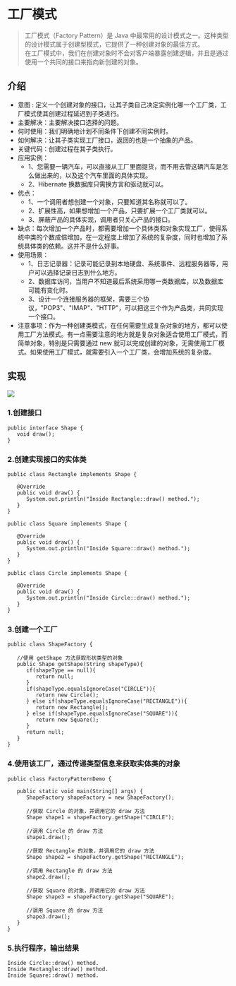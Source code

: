 # 工厂模式

> 工厂模式（Factory Pattern）是 Java 中最常用的设计模式之一。这种类型的设计模式属于创建型模式，它提供了一种创建对象的最佳方式。  
在工厂模式中，我们在创建对象时不会对客户端暴露创建逻辑，并且是通过使用一个共同的接口来指向新创建的对象。

## 介绍
- 意图 : 定义一个创建对象的接口，让其子类自己决定实例化哪一个工厂类，工厂模式使其创建过程延迟到子类进行。
- 主要解决：主要解决接口选择的问题。
- 何时使用：我们明确地计划不同条件下创建不同实例时。
- 如何解决：让其子类实现工厂接口，返回的也是一个抽象的产品。
- 关键代码：创建过程在其子类执行。
- 应用实例： 
    - 1、您需要一辆汽车，可以直接从工厂里面提货，而不用去管这辆汽车是怎么做出来的，以及这个汽车里面的具体实现。 
    - 2、Hibernate 换数据库只需换方言和驱动就可以。
- 优点： 
    - 1、一个调用者想创建一个对象，只要知道其名称就可以了。  
    - 2、扩展性高，如果想增加一个产品，只要扩展一个工厂类就可以。  
    - 3、屏蔽产品的具体实现，调用者只关心产品的接口。
- 缺点：每次增加一个产品时，都需要增加一个具体类和对象实现工厂，使得系统中类的个数成倍增加，在一定程度上增加了系统的复杂度，同时也增加了系统具体类的依赖。这并不是什么好事。
- 使用场景： 
    - 1、日志记录器：记录可能记录到本地硬盘、系统事件、远程服务器等，用户可以选择记录日志到什么地方。  
    - 2、数据库访问，当用户不知道最后系统采用哪一类数据库，以及数据库可能有变化时。 
    - 3、设计一个连接服务器的框架，需要三个协议，"POP3"、"IMAP"、"HTTP"，可以把这三个作为产品类，共同实现一个接口。
- 注意事项：作为一种创建类模式，在任何需要生成复杂对象的地方，都可以使用工厂方法模式。有一点需要注意的地方就是复杂对象适合使用工厂模式，而简单对象，特别是只需要通过 new 就可以完成创建的对象，无需使用工厂模式。如果使用工厂模式，就需要引入一个工厂类，会增加系统的复杂度。

## 实现

![](https://www.runoob.com/wp-content/uploads/2014/08/factory_pattern_uml_diagram.jpg)

### 1.创建接口
```
public interface Shape {
   void draw();
}
```
### 2.创建实现接口的实体类
```
public class Rectangle implements Shape {
 
   @Override
   public void draw() {
      System.out.println("Inside Rectangle::draw() method.");
   }
}

public class Square implements Shape {
 
   @Override
   public void draw() {
      System.out.println("Inside Square::draw() method.");
   }
}

public class Circle implements Shape {
 
   @Override
   public void draw() {
      System.out.println("Inside Circle::draw() method.");
   }
}
```
### 3.创建一个工厂
```
public class ShapeFactory {
    
   //使用 getShape 方法获取形状类型的对象
   public Shape getShape(String shapeType){
      if(shapeType == null){
         return null;
      }        
      if(shapeType.equalsIgnoreCase("CIRCLE")){
         return new Circle();
      } else if(shapeType.equalsIgnoreCase("RECTANGLE")){
         return new Rectangle();
      } else if(shapeType.equalsIgnoreCase("SQUARE")){
         return new Square();
      }
      return null;
   }
}
```
### 4.使用该工厂，通过传递类型信息来获取实体类的对象
```
public class FactoryPatternDemo {
 
   public static void main(String[] args) {
      ShapeFactory shapeFactory = new ShapeFactory();
 
      //获取 Circle 的对象，并调用它的 draw 方法
      Shape shape1 = shapeFactory.getShape("CIRCLE");
 
      //调用 Circle 的 draw 方法
      shape1.draw();
 
      //获取 Rectangle 的对象，并调用它的 draw 方法
      Shape shape2 = shapeFactory.getShape("RECTANGLE");
 
      //调用 Rectangle 的 draw 方法
      shape2.draw();
 
      //获取 Square 的对象，并调用它的 draw 方法
      Shape shape3 = shapeFactory.getShape("SQUARE");
 
      //调用 Square 的 draw 方法
      shape3.draw();
   }
}
```
### 5.执行程序，输出结果
```
Inside Circle::draw() method.
Inside Rectangle::draw() method.
Inside Square::draw() method.
```